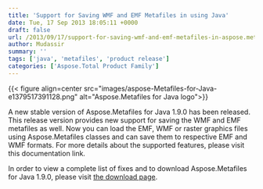 ```yaml
---
title: 'Support for Saving WMF and EMF Metafiles in using Java'
date: Tue, 17 Sep 2013 18:05:11 +0000
draft: false
url: /2013/09/17/support-for-saving-wmf-and-emf-metafiles-in-aspose.metafiles-for-java-1.9.0/
author: Mudassir
summary: ''
tags: ['java', 'metafiles', 'product release']
categories: ['Aspose.Total Product Family']
---
```




{{< figure align=center src="images/aspose-Metafiles-for-Java-e1379517391128.png" alt="Aspose.Metafiles for Java logo">}}


A new stable version of Aspose.Metafiles for Java 1.9.0 has been released. This release version provides new support for saving the WMF and EMF metafiles as well. Now you can load the EMF, WMF or raster graphics files using Aspose.Metafiles classes and can save them to respective EMF and WMF formats. For more details about the supported features, please visit this documentation link.

In order to view a complete list of fixes and to download Aspose.Metafiles for Java 1.9.0, please visit [the download page][1].




[1]: https://downloads.aspose.com/




